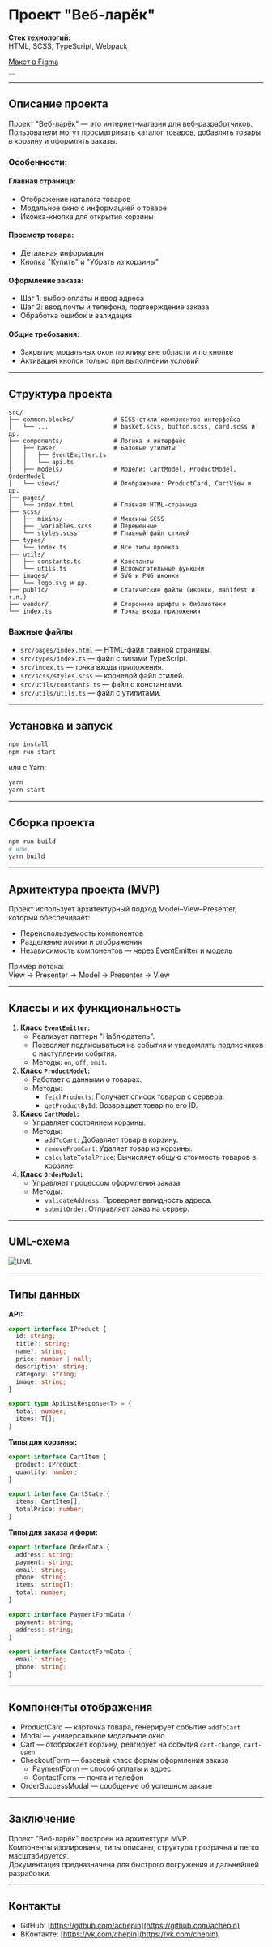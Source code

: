 # Проект "Веб-ларёк"

**Стек технологий:**  
HTML, SCSS, TypeScript, Webpack

[Макет в Figma](https://www.figma.com/design/0KMR7HxUUMyRPMjuCvQEN1/Веб-ларёк?node-id=0-1)

<img src="src/docs/Larek.png" alt="Larek" style="zoom: 25%;" />

---



## Описание проекта

Проект "Веб-ларёк" — это интернет-магазин для веб-разработчиков.  
Пользователи могут просматривать каталог товаров, добавлять товары в корзину и оформлять заказы.

### Особенности:

#### Главная страница:
- Отображение каталога товаров
- Модальное окно с информацией о товаре
- Иконка-кнопка для открытия корзины

#### Просмотр товара:
- Детальная информация
- Кнопка "Купить" и "Убрать из корзины"

#### Оформление заказа:
- Шаг 1: выбор оплаты и ввод адреса
- Шаг 2: ввод почты и телефона, подтверждение заказа
- Обработка ошибок и валидация

#### Общие требования:
- Закрытие модальных окон по клику вне области и по кнопке
- Активация кнопок только при выполнении условий

---



## Структура проекта

```
src/
├── common.blocks/           # SCSS-стили компонентов интерфейса
│   └── ...                  # basket.scss, button.scss, card.scss и др.
├── components/              # Логика и интерфейс
│   ├── base/                # Базовые утилиты
│   │   ├── EventEmitter.ts
│   │   └── api.ts
│   ├── models/              # Модели: CartModel, ProductModel, OrderModel
│   └── views/               # Отображение: ProductCard, CartView и др.
├── pages/
│   └── index.html           # Главная HTML-страница
├── scss/
│   ├── mixins/              # Миксины SCSS
│   ├── _variables.scss      # Переменные
│   └── styles.scss          # Главный файл стилей
├── types/
│   └── index.ts             # Все типы проекта
├── utils/
│   ├── constants.ts         # Константы
│   └── utils.ts             # Вспомогательные функции
├── images/                  # SVG и PNG иконки
│   └── logo.svg и др.
├── public/                  # Статические файлы (иконки, manifest и т.п.)
├── vendor/                  # Сторонние шрифты и библиотеки
└── index.ts                 # Точка входа приложения
```

### Важные файлы

- `src/pages/index.html` — HTML-файл главной страницы.
- `src/types/index.ts` — файл с типами TypeScript.
- `src/index.ts` — точка входа приложения.
- `src/scss/styles.scss` — корневой файл стилей.
- `src/utils/constants.ts` — файл с константами.
- `src/utils/utils.ts` — файл с утилитами.

---



## Установка и запуск

```bash
npm install
npm run start
```

или с Yarn:

```bash
yarn
yarn start
```

---

## Сборка проекта

```bash
npm run build
# или
yarn build
```

---



## Архитектура проекта (MVP)

Проект использует архитектурный подход Model–View–Presenter, который обеспечивает:

- Переиспользуемость компонентов
- Разделение логики и отображения
- Независимость компонентов — через EventEmitter и модель

Пример потока:  
View → Presenter → Model → Presenter → View

---



## Классы и их функциональность

1. **Класс `EventEmitter`:**
   - Реализует паттерн "Наблюдатель".
   - Позволяет подписываться на события и уведомлять подписчиков о наступлении события.
   - Методы: `on`, `off`, `emit`.
2. **Класс `ProductModel`:**
   - Работает с данными о товарах.
   - Методы:
     - `fetchProducts`: Получает список товаров с сервера.
     - `getProductById`: Возвращает товар по его ID.
3. **Класс `CartModel`:**
   - Управляет состоянием корзины.
   - Методы:
     - `addToCart`: Добавляет товар в корзину.
     - `removeFromCart`: Удаляет товар из корзины.
     - `calculateTotalPrice`: Вычисляет общую стоимость товаров в корзине.
4. **Класс `OrderModel`:**
   - Управляет процессом оформления заказа.
   - Методы:
     - `validateAddress`: Проверяет валидность адреса.
     - `submitOrder`: Отправляет заказ на сервер.

---



## UML-схема

![UML](src/docs/UML.png)

---



## Типы данных

**API:**

```ts
export interface IProduct {
  id: string;
  title?: string;
  name?: string;
  price: number | null;
  description: string;
  category: string;
  image: string;
}

export type ApiListResponse<T> = {
  total: number;
  items: T[];
}
```

**Типы для корзины:**

```ts
export interface CartItem {
  product: IProduct;
  quantity: number;
}

export interface CartState {
  items: CartItem[];
  totalPrice: number;
}
```

**Типы для заказа и форм:**

```ts
export interface OrderData {
  address: string;
  payment: string;
  email: string;
  phone: string;
  items: string[];
  total: number;
}

export interface PaymentFormData {
  payment: string;
  address: string;
}

export interface ContactFormData {
  email: string;
  phone: string;
}
```

---



## Компоненты отображения

- ProductCard — карточка товара, генерирует событие `addToCart`
- Modal — универсальное модальное окно
- Cart — отображает корзину, реагирует на события `cart-change`, `cart-open`
- CheckoutForm — базовый класс формы оформления заказа
  - PaymentForm — способ оплаты и адрес
  - ContactForm — почта и телефон
- OrderSuccessModal — сообщение об успешном заказе

---



## Заключение

Проект "Веб-ларёк" построен на архитектуре MVP.  
Компоненты изолированы, типы описаны, структура прозрачна и легко масштабируется.  
Документация предназначена для быстрого погружения и дальнейшей разработки.

---



## Контакты

- GitHub: [https://github.com/achepin](https://github.com/achepin)  
- ВКонтакте: [https://vk.com/chepin](https://vk.com/chepin)